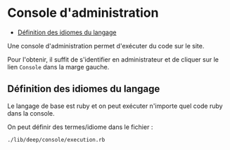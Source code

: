 # Console d'administration

* [Définition des idiomes du langage](#definitiondulangage)


Une console d'administration permet d'exécuter du code sur le site.

Pour l'obtenir, il suffit de s'identifier en administrateur et de cliquer sur le lien `Console` dans la marge gauche.

<a name='definitiondulangage'></a>

## Définition des idiomes du langage

Le langage de base est ruby et on peut exécuter n'importe quel code ruby dans la console.

On peut définir des termes/idiome dans le fichier :

    ./lib/deep/console/execution.rb
